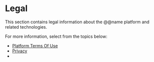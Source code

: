# Legal

This section contains legal information about the @@name platform and related technologies.

For more information, select from the topics below:

- [Platform Terms Of Use](platform-terms-of-use.md)
- [Privacy](privacy.md)
- 
